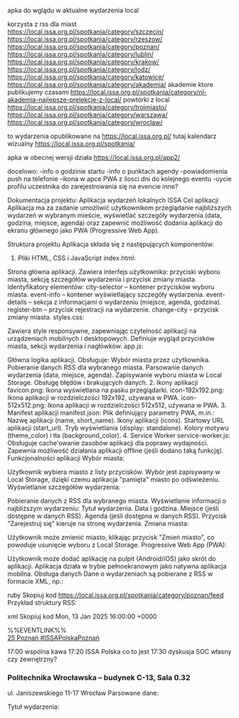 apka do wglądu w aktualne wydarzenia local

korzysta z rss dla miast
https://local.issa.org.pl/spotkania/category/szczecin/
https://local.issa.org.pl/spotkania/category/rzeszow/
https://local.issa.org.pl/spotkania/category/poznan/
https://local.issa.org.pl/spotkania/category/lublin/
https://local.issa.org.pl/spotkania/category/krakow/
https://local.issa.org.pl/spotkania/category/lodz/
https://local.issa.org.pl/spotkania/category/katowice/
https://local.issa.org.pl/spotkania/category/akademia/ akademie ktore publikujemy czasami
https://local.issa.org.pl/spotkania/category/nl-akademia-najlepsze-prelekcje-z-local/ powtórki z local
https://local.issa.org.pl/spotkania/category/trojmiasto/
https://local.issa.org.pl/spotkania/category/warszawa/
https://local.issa.org.pl/spotkania/category/wroclaw/


to wydarzenia opublikowane na https://local.issa.org.pl/
tutaj kalendarz wizualny https://local.issa.org.pl/spotkania/


apka w obecnej wersji działa https://local.issa.org.pl/app2/

docelowo:
-info o godzinie startu
-info o punktach agendy
-powiadomienia push na telefonie
-ikona w apce PWA z ilosci dni do kolejnego eventu
-uycie profilu uczestnika do zarejestrowania się na evencie
inne?



Dokumentacja projektu: Aplikacja wydarzeń lokalnych ISSA
Cel aplikacji
Aplikacja ma za zadanie umożliwić użytkownikom przeglądanie najbliższych wydarzeń w wybranym mieście, wyświetlać szczegóły wydarzenia (data, godzina, miejsce, agenda) oraz zapewnić możliwość dodania aplikacji do ekranu głównego jako PWA (Progressive Web App).

Struktura projektu
Aplikacja składa się z następujących komponentów:

1. Pliki HTML, CSS i JavaScript
index.html:

Strona główna aplikacji.
Zawiera interfejs użytkownika: przyciski wyboru miasta, sekcję szczegółów wydarzenia i przycisk zmiany miasta.
Identyfikatory elementów:
city-selector – kontener przycisków wyboru miasta.
event-info – kontener wyświetlający szczegóły wydarzenia.
event-details – sekcja z informacjami o wydarzeniu (miejsce, agenda, godzina).
register-btn – przycisk rejestracji na wydarzenie.
change-city – przycisk zmiany miasta.
styles.css:

Zawiera style responsywne, zapewniając czytelność aplikacji na urządzeniach mobilnych i desktopowych.
Definiuje wygląd przycisków miasta, sekcji wydarzenia i nagłówków.
app.js:

Główna logika aplikacji.
Obsługuje:
Wybór miasta przez użytkownika.
Pobieranie danych RSS dla wybranego miasta.
Parsowanie danych wydarzenia (data, miejsce, agenda).
Zapisywanie wyboru miasta w Local Storage.
Obsługę błędów i brakujących danych.
2. Ikony aplikacji
favicon.png: Ikona wyświetlana na pasku przeglądarki.
icon-192x192.png: Ikona aplikacji w rozdzielczości 192x192, używana w PWA.
icon-512x512.png: Ikona aplikacji w rozdzielczości 512x512, używana w PWA.
3. Manifest aplikacji
manifest.json:
Plik definiujący parametry PWA, m.in.:
Nazwę aplikacji (name, short_name).
Ikony aplikacji (icons).
Startowy URL aplikacji (start_url).
Tryb wyświetlania (display: standalone).
Kolory motywu (theme_color) i tła (background_color).
4. Service Worker
service-worker.js:
Obsługuje cache'owanie zasobów aplikacji dla poprawy wydajności.
Zapewnia możliwość działania aplikacji offline (jeśli dodano taką funkcję).
Funkcjonalności aplikacji
Wybór miasta:

Użytkownik wybiera miasto z listy przycisków.
Wybór jest zapisywany w Local Storage, dzięki czemu aplikacja "pamięta" miasto po odświeżeniu.
Wyświetlanie szczegółów wydarzenia:

Pobieranie danych z RSS dla wybranego miasta.
Wyświetlanie informacji o najbliższym wydarzeniu:
Tytuł wydarzenia.
Data i godzina.
Miejsce (jeśli dostępne w danych RSS).
Agenda (jeśli dostępna w danych RSS).
Przycisk "Zarejestruj się" kieruje na stronę wydarzenia.
Zmiana miasta:

Użytkownik może zmienić miasto, klikając przycisk "Zmień miasto", co powoduje usunięcie wyboru z Local Storage.
Progressive Web App (PWA):

Użytkownik może dodać aplikację na pulpit (Android/iOS) jako skrót do aplikacji.
Aplikacja działa w trybie pełnoekranowym jako natywna aplikacja mobilna.
Obsługa danych
Dane o wydarzeniach są pobierane z RSS w formacie XML, np.:

ruby
Skopiuj kod
https://local.issa.org.pl/spotkania/category/poznan/feed
Przykład struktury RSS:

xml
Skopiuj kod
<item>
    <title>25 Poznań #ISSAPolskaPoznań</title>
    <pubDate>Mon, 13 Jan 2025 16:00:00 +0000</pubDate>
    <description>
        <p>%%EVENTLINK%%<br />
        <a href="https://local.issa.org.pl/event/25-poznan-issapolskapoznan/">25 Poznań #ISSAPolskaPoznań</a></p>
        <p>17:00 wspólna kawa 17:20 ISSA Polska co to jest 17:30 dyskusja SOC własny czy zewnętrzny?</p>
        <div class="tribe-block__venue__name">
            <h3>Politechnika Wrocławska – budynek C-13, Sala 0.32</h3>
        </div>
        <span class="tribe-street-address">ul. Janiszewskiego 11-17</span>
        <span class="tribe-locality">Wrocław</span>
    </description>
</item>
Parsowane dane:

Tytuł wydarzenia: <title>
Data i godzina: <pubDate>
Miejsce: Wewnątrz <description>, np. .tribe-block__venue__name.
Agenda: Drugi paragraf <p> w <description>.
Obsługa błędów
Brakujące dane w RSS:
Wyświetlany jest komunikat "Brak danych o miejscu" lub "Brak opisu wydarzenia".
Problemy z Local Storage:
Obsługa błędów w przypadku braku dostępu do Local Storage (np. w trybie incognito).
Instrukcje dla deweloperów
Konfiguracja serwera:

Upewnij się, że pliki aplikacji są umieszczone w katalogu z dostępem HTTPS.
Zainstaluj pliki ikon (favicon.png, icon-192x192.png, icon-512x512.png) w katalogu aplikacji.
Modyfikacja miast:

Lista miast znajduje się w obiekcie cities w pliku app.js.
Dodaj nowe miasto, wpisując odpowiedni URL RSS.
Testowanie aplikacji:

Sprawdź działanie PWA w przeglądarkach (Chrome, Safari).
Przetestuj, czy dane z RSS są poprawnie pobierane i wyświetlane.
Debugowanie:

Użyj console.log w kodzie, aby monitorować:
Zawartość description w RSS.
Wynik parsowania miejsca i agendy.
Problemy z Local Storage.
Przykład wdrożenia
Lokalizacja aplikacji: https://local.issa.org.pl/app2/
Manifest: https://local.issa.org.pl/app2/manifest.json
Możliwości rozwoju
Dodanie obsługi wielu wydarzeń (np. lista najbliższych 3 wydarzeń).
Funkcja powiadomień push.
Tryb offline z cache'owaniem danych RSS.
